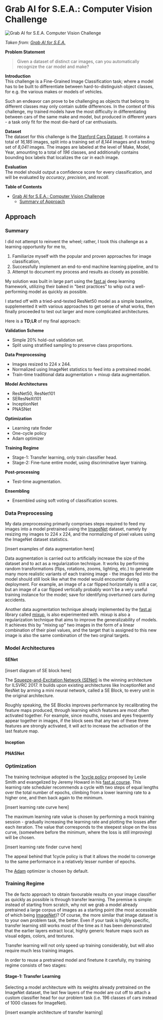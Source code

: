 # Grab AI for S.E.A.: Computer Vision Challenge

![Grab AI for S.E.A. Computer Vision Challenge](https://static.wixstatic.com/media/397bed_b98b08c6fc6848d1b280cc16d5462818~mv2.png/v1/fill/w_305,h_305,al_c,q_80,usm_0.66_1.00_0.01/Grab%20EDM_Computer%20Vision.webp)

*Taken from: [Grab AI for S.E.A.](https://www.aiforsea.com/computer-vision)*

**Problem Statement**  
> Given a dataset of distinct car images, can you automatically recognize the car model and make?

**Introduction**  
This challenge is a Fine-Grained Image Classification task; where a model has to be built to differentiate between hard-to-distinguish object classes, for e.g. the various makes or models of vehicles.

Such an endeavor can prove to be challenging as objects that belong to different classes may only contain subtle differences. In the context of this challenge, my trained models have the most difficulty in differentiating between cars of the same make and model, but produced in different years - a task only fit for the most die-hard of car enthusiasts.

**Dataset**  
The dataset for this challenge is the [Stanford Cars Dataset](https://ai.stanford.edu/~jkrause/cars/car_dataset.html). It contains a total of *16,185* images, split into a training set of *8,144* images and a testing set of *8,041* images. The images are labeled at the level of Make, Model, Year, amounting to a total of *196* classes, and additionally contains bounding box labels that localizes the car in each image.

**Evaluation**  
The model should output a confidence score for every classification, and will be evaluated by *accuracy*, *precision*, and *recall*.

**Table of Contents**
<!-- TOC -->

- [Grab AI for S.E.A.: Computer Vision Challenge](#grab-ai-for-sea-computer-vision-challenge)
    - [Summary of Approach](#summary-of-approach)

<!-- /TOC -->    

## Approach    
    
### Summary 

I did not attempt to reinvent the wheel; rather, I took this challenge as a learning opportunity for me to, 
1. Familiarize myself with the popular and proven approaches for image classification, 
2. Successfully implement an end-to-end machine learning pipeline, and to
3. Attempt to document my process and results as closely as possible.

My solution was built in large part using the [fast.ai](https://docs.fast.ai) deep learning framework, utilizing their baked in "best practices" to whip out a well-performing model as quickly as possible.

I started off with a tried-and-tested ResNet50 model as a simple baseline, supplemented it with various approaches to get sense of what works, then finally proceeded to test out larger and more complicated architectures.

Here is a **TD;LR** of my final approach:

**Validation Scheme**  
- Simple 20% hold-out validation set.
- Split using stratified sampling to preserve class proportions. 

**Data Preprocessing**  
- Images resized to 224 x 244.
- Normalized using ImageNet statistics to feed into a pretrained model.
- Train-time traditional data augmentation + mixup data augmentation.

**Model Architectures**  
- ResNet50, ResNet101
- SEResNeXt101
- InceptionNet
- PNASNet

**Optimization**  
- Learning rate finder
- One-cycle policy
- Adam optimizer 

**Training Regime**  
- Stage-1: Transfer learning, only train classifier head.
- Stage-2: Fine-tune entire model, using discriminative layer training.

**Post-processing**  
- Test-time augmentation.

**Ensembling**  
- Ensembled using soft voting of classification scores.

### Data Preprocessing
My data preprocessing primarily comprises steps required to feed my images into a model pretrained using the [ImageNet](www.image-net.org) dataset, namely by resizing my images to 224 x 224, and the normalizing of pixel values using the ImageNet dataset statistics.

[insert examples of data augmentation here]

Data augmentation is carried out to artificially increase the size of the dataset and to act as a regularization technique. It works by performing random transformations (flips, rotations, zooms, lighting, etc.) to generate many more realistic variants of each training image  - the images fed into the model should still look like what the model would encounter during deployment. For example, an image of a car flipped horizontally is still a car, but an image of a car flipped vertically probably won't be a very useful training instance for the model; save for identifying overturned cars during accidents.

Another data augmentation technique already implemented by the [fast.ai]() library called [mixup](), is also experimented with. mixup is also a regularization technique that aims to improve the generalizability of models. It achieves this by "mixing up" two images in the form of a linear combination of their pixel values, and the target that is assigned to this new image is also the same combination of the two orginal targets.

### Model Architectures

#### SENet

[insert diagram of SE block here]

The [Squeeze-and-Excitation Network (SENet)]() is the winning architecture for ILSVRC 2017. It builds upon existing architectures like InceptionNet and ResNet by arming a mini neural network, called a SE Block, to every unit in the original architecture.

Roughly speaking, the SE Blocks improves performance by recalibrating the feature maps produced, through learning which features are most often activated together. For example, since mouths, noses and eyes frequently appear together in images, if the block sees that any two of these three features are strongly activated, it will act to increase the activation of the last feature map.

#### Inception

#### PNASNet 

### Optimization
The training technique adopted is the [1cycle policy]() proposed by Leslie Smith and evangelized by Jeremy Howard in his [fast.ai course](). This learning rate scheduler recommends a cycle with two steps of equal lengths over the total number of epochs, climbing from a lower learning rate to a higher one, and then back again to the minimum. 

[insert learning rate curve here]

The maximum learning rate value is chosen by performing a mock training session - gradually increasing the learning rate and plotting the losses after each iteration. The value that corresponds to the steepest slope on the loss curve, (somewhere before the minimum, where the loss is still improving) will be chosen.

[insert learning rate finder curve here]

The appeal behind that 1cycle policy is that it allows the model to converge to the same performance in a relatively lesser number of epochs.

The [Adam]() optimizer is chosen by default. 

### Training Regime
The de facto approach to obtain favourable results on your image classifier as quickly as possible is through transfer learning. The premise is simple: instead of starting from scratch, why not we grab a model already pretrained a large corpus of images as a starting point (the most accessible of which being [ImageNet]())? Of course, the more similar that image dataset is to your own problem task, the better. Even if your task is highly specific, transfer learning still works most of the time as it has been demonstrated that the earlier layers extract local, highly generic feature maps such as visual edges, colors, and textures. 

Transfer learning will not only speed up training considerably, but will also require much less training images.

In order to reuse a pretrained model and finetune it carefully, my training regime consists of two stages:

#### Stage-1: Transfer Learning

Selecting a model architecture with its weights already pretrained on the ImageNet dataset, the last few layers of the model are cut off to attach a custom classifier head for our problem task (i.e. 196 classes of cars instead of 1000 classes for ImageNet).

[insert example architecture of transfer learning]
